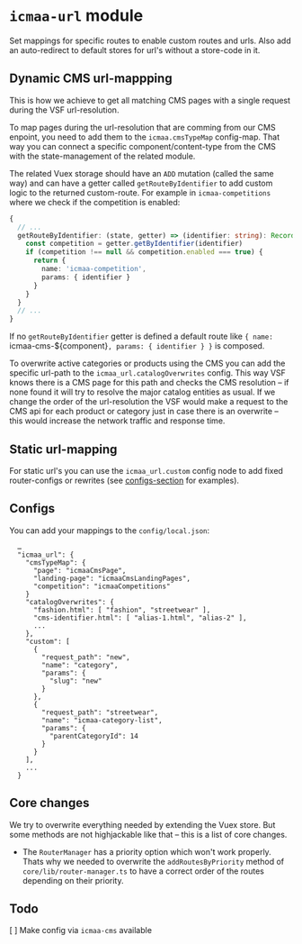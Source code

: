 # `icmaa-url` module

Set mappings for specific routes to enable custom routes and urls.
Also add an auto-redirect to default stores for url's without a store-code in it.

## Dynamic CMS url-mappping

This is how we achieve to get all matching CMS pages with a single request during the VSF url-resolution.

To map pages during the url-resolution that are comming from our CMS enpoint, you need to add them to the `icmaa.cmsTypeMap` config-map.
That way you can connect a specific component/content-type from the CMS with the state-management of the related module.

The related Vuex storage should have an `ADD` mutation (called the same way) and can have a getter called `getRouteByIdentifier` to add custom logic to the returned custom-route. For example in `icmaa-competitions` where we check if the competition is enabled:
```typescript
{
  // ...
  getRouteByIdentifier: (state, getter) => (identifier: string): Record<string, any> => {
    const competition = getter.getByIdentifier(identifier)
    if (competition !== null && competition.enabled === true) {
      return {
        name: 'icmaa-competition',
        params: { identifier }
      }
    }
  }
  // ...
}
```

If no `getRouteByIdentifier` getter is defined a default route like `{ name: `icmaa-cms-${component}`, params: { identifier } }` is composed.

To overwrite active categories or products using the CMS you can add the specific url-path to the `icmaa_url.catalogOverwrites` config.
This way VSF knows there is a CMS page for this path and checks the CMS resolution – if none found it will try to resolve the major catalog entities as usual. If we change the order of the url-resolution the VSF would make a request to the CMS api for each product or category just in case there is an overwrite – this would increase the network traffic and response time.

## Static url-mapping

For static url's you can use the `icmaa_url.custom` config node to add fixed router-configs or rewrites (see [configs-section](#configs) for examples).

## Configs

You can add your mappings to the `config/local.json`:

```
  …
  "icmaa_url": {
    "cmsTypeMap": {
      "page": "icmaaCmsPage",
      "landing-page": "icmaaCmsLandingPages",
      "competition": "icmaaCompetitions"
    }
    "catalogOverwrites": {
      "fashion.html": [ "fashion", "streetwear" ],
      "cms-identifier.html": [ "alias-1.html", "alias-2" ],
      ...
    },
    "custom": [
      {
        "request_path": "new",
        "name": "category",
        "params": {
          "slug": "new"
        }
      },
      {
        "request_path": "streetwear",
        "name": "icmaa-category-list",
        "params": {
          "parentCategoryId": 14
        }
      }
    ],
    ...
  }
```

## Core changes

We try to overwrite everything needed by extending the Vuex store. But some methods are not highjackable like that – this is a list of core changes.

* The `RouterManager` has a priority option which won't work properly. Thats why we needed to overwrite the `addRoutesByPriority` method of `core/lib/router-manager.ts` to have a correct order of the routes depending on their priority.

## Todo

[ ] Make config via `icmaa-cms` available
